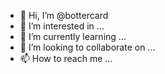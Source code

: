 - 👋 Hi, I’m @bottercard
- 👀 I’m interested in ...
- 🌱 I’m currently learning ...
- 💞️ I’m looking to collaborate on ...
- 📫 How to reach me ...

<!---
bottercard/bottercard is a ✨ special ✨ repository because its `README.md` (this file) appears on your GitHub profile.
You can click the Preview link to take a look at your changes.
--->
